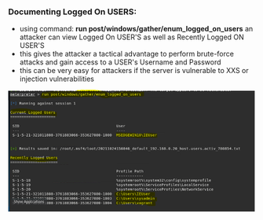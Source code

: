 ### Documenting Logged On USERS:

* using command: **run post/windows/gather/enum_logged_on_users**  an attacker can view Logged On USER'S as well as Recently Logged ON USER'S
* this gives the attacker a tactical advantage to perform brute-force attacks and gain access to a USER's Username and Password
* this can be very easy for attackers if the server is vulnerable to XXS or injection vulnerabilities

![pic](18.PNG) 



